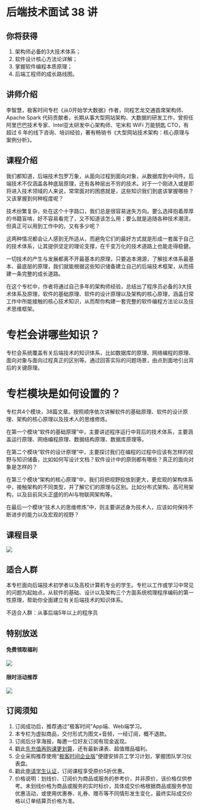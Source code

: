 # 后端技术面试 38 讲

## 你将获得

1.  架构师必备的3大技术体系；
2.  软件设计核心方法论详解；
3.  掌握软件编程本质原理；
4.  后端工程师的成长路线图。

  

## 讲师介绍

李智慧，极客时间专栏《从0开始学大数据》作者，同程艺龙交通首席架构师、Apache Spark 代码贡献者，长期从事大型网站架构、大数据的研发工作，曾担任阿里巴巴技术专家、Intel亚太研发中心架构师、宅米和 WiFi 万能钥匙 CTO，有超过 6 年的线下咨询、培训经验，著有畅销书《大型网站技术架构：核心原理与案例分析》。

  

## 课程介绍

我们都知道，后端技术包罗万象，从面向过程到面向对象，从数据库到中间件。后端技术不仅涵盖各种底层原理，还有各种层出不穷的技术。对于一个刚进入或是即将进入技术领域的人来说，常常面对的困惑就是，这些知识我们到底该掌握哪些？又该掌握到何种程度呢？

技术纷繁复杂，处在这个十字路口，我们总是很容易迷失方向。要么选择抱着厚厚的书籍盲啃，好不容易看完了，又不知道该怎么用；要么就是追随各种技术潮流，但真正可以用到工作中的，又有多少呢？

这两种情况都会让人感到无所适从，而避免它们的最好方式就是形成一套属于自己的技术体系，让其提供坚定的理论支撑，在千变万化的技术道路上也能走得稳健。

一切技术的产生与发展都离不开最基本的原理，只要追本溯源，了解技术体系最基本、最底层的原理，我们就能根据这些知识储备建立自己的后端技术框架，从而搭建一条完整的成长道路。

在这个专栏中，作者将通过自己多年的架构师经验，总结出了程序员必备的3大技术体系及原理，软件的基础原理、软件的设计原理以及架构的核心原理，涵盖日常工作中所能接触的核心技术知识，从而帮你构建一套完整的软件编程方法论以及技术思维框架。

# 专栏会讲哪些知识？

专栏会系统覆盖有关后端技术的知识体系，比如数据库的原理、网络编程的原理、面向对象与面向过程真正的区别等。通过回答实际的问题场景，由点到面地引出背后的关键原理。

# 专栏模块是如何设置的？

专栏共4个模块，38篇文章。按照顺序依次讲解软件的基础原理、软件的设计原理、架构的核心原理以及技术人的思维修炼。

在第一个模块“软件的基础原理”中，主要讲述程序运行中背后的技术体系，主要涵盖运行原理、网络编程原理、数据结构原理、数据库原理等。

在第二个模块“软件的设计原理”中，主要探讨我们在编程的过程中应该有怎样的视野与知识储备，比如如何写设计文档？软件设计中的原则都有哪些？真正的面向对象是怎样的？

在第三个模块“架构的核心原理”中，我们将把视野投放到更大，更宏观的架构体系中，接触架构的不同类型，并了解它们的原理与区别。比如分布式架构、高可用架构，以及目前风头正盛的的AI与物联网架构等。

在最后一个模块“技术人的思维修炼”中，则主要讲述身为技术人，应该如何保持不断进步的能力以及宏观的视野？

  

## 课程目录

![](https://static001.geekbang.org/resource/image/28/7f/282d1afe8638ea86e8db26680e52bc7f.jpg)

  

## 适合人群

本专栏面向后端技术初学者以及高校计算机专业的学生。专栏以工作或学习中常见的问题为起始点，从软件的基础、设计以及架构三个方面系统梳理程序编码的第一性原理，帮助你全面建立有关后端技术的知识体系。

不适合人群：从事后端5年以上的程序员

  

## 特别放送

#### 免费领取福利

[![](https://static001.geekbang.org/resource/image/3b/f4/3bdf677ae6490acb5f2899985e9337f4.jpg?wh=1029x315)](https://time.geekbang.org/article/455497)

#### 限时活动推荐

[![](https://static001.geekbang.org/resource/image/67/a0/6720f5d50b4b38abbf867facdef728a0.png?wh=1035x360)](https://shop18793264.m.youzan.com/wscgoods/detail/2fmoej9krasag5p?dc_ps=2913145716543073286.200001)

  

## 订阅须知

1.  订阅成功后，推荐通过“极客时间”App端、Web端学习。
2.  本专栏为虚拟商品，交付形式为图文+音频，一经订阅，概不退款。
3.  订阅后分享海报，每邀一位好友订阅有现金返现。
4.  戳此[先充值再购课更划算](https://shop18793264.m.youzan.com/wscgoods/detail/2fmoej9krasag5p?scan=1&activity=none&from=kdt&qr=directgoods_1541158976&shopAutoEnter=1)，还有最新课表、超值赠品福利。
5.  企业采购推荐使用“[极客时间企业版](https://b.geekbang.org/?utm_source=geektime&utm_medium=columnintro&utm_campaign=newregister&gk_source=2021020901_gkcolumnintro_newregister)”便捷安排员工学习计划，掌握团队学习仪表盘。
6.  戳此[申请学生认证](https://promo.geekbang.org/activity/student-certificate?utm_source=geektime&utm_medium=caidanlan1)，订阅课程享受原价5折优惠。
7.  价格说明：划线价、订阅价为商品或服务的参考价，并非原价，该价格仅供参考。未划线价格为商品或服务的实时标价，具体成交价格根据商品或服务参加优惠活动，或使用优惠券、礼券、赠币等不同情形发生变化，最终实际成交价格以订单结算页价格为准。
